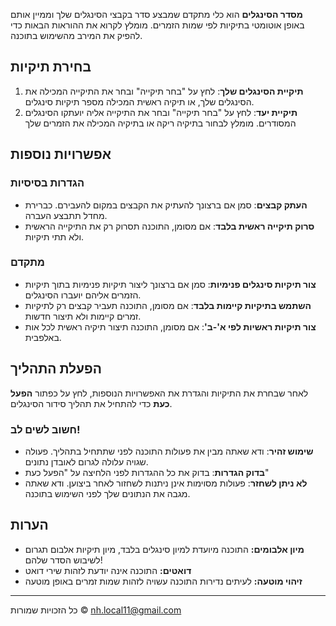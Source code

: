 **מסדר הסינגלים** הוא כלי מתקדם שמבצע סדר בקבצי הסינגלים שלך וממיין אותם באופן אוטומטי בתיקיות לפי שמות הזמרים.
מומלץ לקרוא את ההוראות הבאות כדי להפיק את המירב מהשימוש בתוכנה.

## בחירת תיקיות
1. **תיקיית הסינגלים שלך**: לחץ על "בחר תיקייה" ובחר את התיקייה המכילה את הסינגלים שלך, או תיקיה ראשית המכילה מספר תיקיות סינגלים.
2. **תיקיית יעד**: לחץ על "בחר תיקייה" ובחר את התיקייה אליה יועתקו הסינגלים המסודרים. מומלץ לבחור בתיקיה ריקה או בתיקיה המכילה את הזמרים שלך

## אפשרויות נוספות

### הגדרות בסיסיות
- **העתק קבצים**: סמן אם ברצונך להעתיק את הקבצים במקום להעבירם. כברירת מחדל תתבצע העברה.
- **סרוק תיקייה ראשית בלבד**: אם מסומן, התוכנה תסרוק רק את התיקייה הראשית ולא תתי תיקיות.

### מתקדם
- **צור תיקיות סינגלים פנימיות**: סמן אם ברצונך ליצור תיקיות פנימיות בתוך תיקיות הזמרים אליהם יועברו הסינגלים.
- **השתמש בתיקיות קיימות בלבד**: אם מסומן, התוכנה תעביר קבצים רק לתיקיות זמרים קיימות ולא תיצור חדשות.
- **צור תיקיות ראשיות לפי א'-ב'**: אם מסומן, התוכנה תיצור תיקיה ראשית לכל אות באלפבית.

## הפעלת התהליך
לאחר שבחרת את התיקיות והגדרת את האפשרויות הנוספות, לחץ על כפתור **הפעל כעת** כדי להתחיל את תהליך סידור הסינגלים.

### חשוב לשים לב!

- **שימוש זהיר**: ודא שאתה מבין את פעולות התוכנה לפני שתתחיל בתהליך. פעולה שגויה עלולה לגרום לאובדן נתונים.
- **בדוק הגדרות**: בדוק את כל ההגדרות לפני הלחיצה על "הפעל כעת"
- **לא ניתן לשחזר**: פעולות מסוימות אינן ניתנות לשחזור לאחר ביצוען. ודא שאתה מגבה את הנתונים שלך לפני השימוש בתוכנה.


## הערות

- **מיון אלבומים:** התוכנה מיועדת למיון סינגלים בלבד, מיון תיקיות אלבום תגרום לשיבוש הסדר שלהם!
- **דואטים:** התוכנה אינה יודעת לזהות שירי דואט
- **זיהוי מוטעה:** לעיתים נדירות התוכנה עשויה לזהות שמות זמרים באופן מוטעה

---

כל הזכויות שמורות © nh.local11@gmail.com